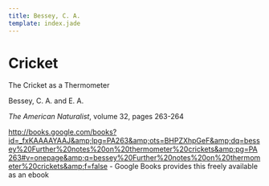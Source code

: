 ```yaml
---
title: Bessey, C. A.
template: index.jade
---
```


Cricket
=======

The Cricket as a Thermometer

Bessey, C. A. and E. A.

_The American Naturalist_, volume 32, pages 263-264

<http://books.google.com/books?id=_fxKAAAAYAAJ&amp;lpg=PA263&amp;ots=BHPZXhpGeF&amp;dq=bessey%20Further%20notes%20on%20thermometer%20crickets&amp;pg=PA263#v=onepage&amp;q=bessey%20Further%20notes%20on%20thermometer%20crickets&amp;f=false> - Google Books provides this freely available as an ebook
